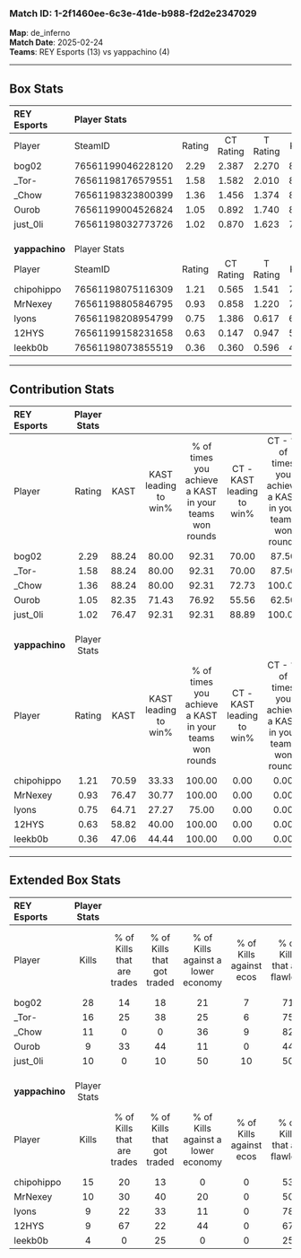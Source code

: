 ### Match ID: 1-2f1460ee-6c3e-41de-b988-f2d2e2347029  
**Map**: de_inferno  
**Match Date**: 2025-02-24  
**Teams**: REY Esports (13) vs yappachino (4)  

---  

## Box Stats  

| **REY Esports** | Player Stats      |        |           |          |       |       |       |         |        |      |     |
| :- | :- | :-: | :-: | :-: | :-: | :-: | :-: | :-: | :-: | :-: | :-: |
| Player          | SteamID           | Rating | CT Rating | T Rating | KAST  |  ADR  | Kills | Assists | Deaths | K/D  | HS% |
| bog02           | 76561199046228120 |  2.29  |   2.387   |  2.270   | 88.24 | 125.8 |  28   |    1    |   8    | 3.50 | 46  |
| _Tor-           | 76561198176579551 |  1.58  |   1.582   |  2.010   | 88.24 | 120.7 |  16   |    8    |   12   | 1.33 | 56  |
| _Chow           | 76561198323800399 |  1.36  |   1.456   |  1.374   | 88.24 | 79.7  |  11   |    5    |   6    | 1.83 | 81  |
| Ourob           | 76561199004526824 |  1.05  |   0.892   |  1.740   | 82.35 | 68.4  |   9   |    9    |   11   | 0.82 | 55  |
| just_0li        | 76561198032773726 |  1.02  |   0.870   |  1.623   | 76.47 | 59.7  |  10   |    2    |   10   | 1.00 | 50  |
|                 |                   |        |           |          |       |       |       |         |        |      |     |
|                 |                   |        |           |          |       |       |       |         |        |      |     |
|                 |                   |        |           |          |       |       |       |         |        |      |     |
| **yappachino**  | Player Stats      |        |           |          |       |       |       |         |        |      |     |
| Player          | SteamID           | Rating | CT Rating | T Rating | KAST  |  ADR  | Kills | Assists | Deaths | K/D  | HS% |
| chipohippo      | 76561198075116309 |  1.21  |   0.565   |  1.541   | 70.59 | 92.1  |  15   |    3    |   14   | 1.07 | 53  |
| MrNexey         | 76561198805846795 |  0.93  |   0.858   |  1.220   | 76.47 | 76.2  |  10   |    4    |   15   | 0.67 | 70  |
| lyons           | 76561198208954799 |  0.75  |   1.386   |  0.617   | 64.71 | 67.7  |   9   |    2    |   15   | 0.60 | 55  |
| 12HYS           | 76561199158231658 |  0.63  |   0.147   |  0.947   | 58.82 | 53.9  |   9   |    2    |   16   | 0.56 | 22  |
| leekb0b         | 76561198073855519 |  0.36  |   0.360   |  0.596   | 47.06 | 51.7  |   4   |    4    |   14   | 0.29 | 100 |
---  

## Contribution Stats  

| **REY Esports** | Player Stats |       |                      |                                                        |                           |                                                             |                          |                                                            |
| :- | :-: | :-: | :-: | :-: | :-: | :-: | :-: | :-: |
| Player          |    Rating    | KAST  | KAST leading to win% | % of times you achieve a KAST in your teams won rounds | CT - KAST leading to win% | CT - % of times you achieve a KAST in your teams won rounds | T - KAST leading to win% | T - % of times you achieve a KAST in your teams won rounds |
| bog02           |     2.29     | 88.24 |        80.00         |                         92.31                          |           70.00           |                            87.50                            |          100.00          |                           100.00                           |
| _Tor-           |     1.58     | 88.24 |        80.00         |                         92.31                          |           70.00           |                            87.50                            |          100.00          |                           100.00                           |
| _Chow           |     1.36     | 88.24 |        80.00         |                         92.31                          |           72.73           |                           100.00                            |          100.00          |                           80.00                            |
| Ourob           |     1.05     | 82.35 |        71.43         |                         76.92                          |           55.56           |                            62.50                            |          100.00          |                           100.00                           |
| just_0li        |     1.02     | 76.47 |        92.31         |                         92.31                          |           88.89           |                           100.00                            |          100.00          |                           80.00                            |
|                 |              |       |                      |                                                        |                           |                                                             |                          |                                                            |
|                 |              |       |                      |                                                        |                           |                                                             |                          |                                                            |
|                 |              |       |                      |                                                        |                           |                                                             |                          |                                                            |
| **yappachino**  | Player Stats |       |                      |                                                        |                           |                                                             |                          |                                                            |
| Player          |    Rating    | KAST  | KAST leading to win% | % of times you achieve a KAST in your teams won rounds | CT - KAST leading to win% | CT - % of times you achieve a KAST in your teams won rounds | T - KAST leading to win% | T - % of times you achieve a KAST in your teams won rounds |
| chipohippo      |     1.21     | 70.59 |        33.33         |                         100.00                         |           0.00            |                            0.00                             |          44.44           |                           100.00                           |
| MrNexey         |     0.93     | 76.47 |        30.77         |                         100.00                         |           0.00            |                            0.00                             |          40.00           |                           100.00                           |
| lyons           |     0.75     | 64.71 |        27.27         |                         75.00                          |           0.00            |                            0.00                             |          42.86           |                           75.00                            |
| 12HYS           |     0.63     | 58.82 |        40.00         |                         100.00                         |           0.00            |                            0.00                             |          50.00           |                           100.00                           |
| leekb0b         |     0.36     | 47.06 |        44.44         |                         100.00                         |           0.00            |                            0.00                             |          57.14           |                           100.00                           |
---  

## Extended Box Stats  

| **REY Esports** | Player Stats |                            |                            |                                    |                         |                              |                                 |        |                             |                                     |                          |                               |                            |
| :- | :-: | :-: | :-: | :-: | :-: | :-: | :-: | :-: | :-: | :-: | :-: | :-: | :-: |
| Player          |    Kills     | % of Kills that are trades | % of Kills that got traded | % of Kills against a lower economy | % of Kills against ecos | % of Kills that are flawless | % of Kills that are close duels | Deaths | % of Deaths that get traded | % of Deaths against a lower economy | % of Deaths against ecos | % of Deaths that are flawless | % of Deaths that are close |
| bog02           |      28      |             14             |             18             |                 21                 |            7            |              71              |                7                |   8    |             25              |                 13                  |            0             |              88               |             0              |
| _Tor-           |      16      |             25             |             38             |                 25                 |            6            |              75              |                6                |   12   |             33              |                 17                  |            8             |              25               |             17             |
| _Chow           |      11      |             0              |             0              |                 36                 |            9            |              82              |               18                |   6    |             17              |                  0                  |            0             |              100              |             0              |
| Ourob           |      9       |             33             |             44             |                 11                 |            0            |              44              |                0                |   11   |             27              |                 18                  |            0             |              36               |             9              |
| just_0li        |      10      |             0              |             10             |                 50                 |           10            |              50              |               10                |   10   |             20              |                 20                  |            10            |              90               |             10             |
|                 |              |                            |                            |                                    |                         |                              |                                 |        |                             |                                     |                          |                               |                            |
|                 |              |                            |                            |                                    |                         |                              |                                 |        |                             |                                     |                          |                               |                            |
|                 |              |                            |                            |                                    |                         |                              |                                 |        |                             |                                     |                          |                               |                            |
| **yappachino**  | Player Stats |                            |                            |                                    |                         |                              |                                 |        |                             |                                     |                          |                               |                            |
| Player          |    Kills     | % of Kills that are trades | % of Kills that got traded | % of Kills against a lower economy | % of Kills against ecos | % of Kills that are flawless | % of Kills that are close duels | Deaths | % of Deaths that get traded | % of Deaths against a lower economy | % of Deaths against ecos | % of Deaths that are flawless | % of Deaths that are close |
| chipohippo      |      15      |             20             |             13             |                 0                  |            0            |              53              |               13                |   14   |              7              |                  7                  |            0             |              79               |             7              |
| MrNexey         |      10      |             30             |             40             |                 20                 |            0            |              50              |                0                |   15   |             40              |                 13                  |            0             |              47               |             7              |
| lyons           |      9       |             22             |             33             |                 11                 |            0            |              78              |                0                |   15   |             20              |                 13                  |            0             |              67               |             13             |
| 12HYS           |      9       |             67             |             22             |                 44                 |            0            |              67              |               11                |   16   |             13              |                  6                  |            0             |              75               |             0              |
| leekb0b         |      4       |             0              |             25             |                 0                  |            0            |              25              |               25                |   14   |             29              |                  7                  |            0             |              57               |             14             |
